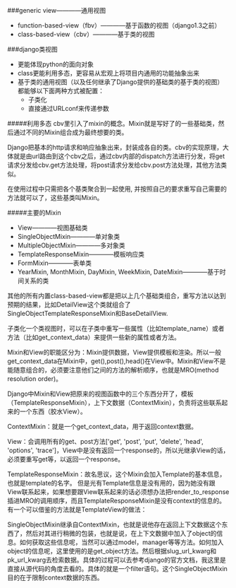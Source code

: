 ###generic view————通用视图
- function-based-view（fbv）————基于函数的视图（django1.3之前）
- class-based-view（cbv）————基于类的视图

###django类视图
- 更能体现python的面向对象
- class更能利用多态，更容易从宏观上将项目内通用的功能抽象出来
- 基于类的通用视图（以及任何继承了Django提供的基础类的基于类的视图）都能够以下面两种方式被配置：
    + 子类化
    + 直接通过URLconf来传递参数

#####利用多态
cbv里引入了mixin的概念。Mixin就是写好了的一些基础类，然后通过不同的Mixin组合成为最终想要的类。

Django把基本的http请求和响应抽象出来，封装成各自的类。cbv的实现原理，大体就是由url路由到这个cbv之后，通过cbv内部的dispatch方法进行分发，将get请求分发给cbv.get方法处理，将post请求分发给cbv.post方法处理，其他方法类似。

在使用过程中只需把各个基类聚合到一起使用, 并按照自己的要求重写自己需要的方法就可以了，这些基类叫Mixin。

#####主要的Mixin
- View————视图基础类
- SingleObjectMixin————单对象类
- MultipleObjectMixin————多对象类
- TemplateResponseMixin————模板响应类
- FormMixin————表单类
- YearMixin, MonthMixin, DayMixin, WeekMixin, DateMixin————基于时间关系的类

其他的所有内置class-based-view都是把以上几个基础类组合，重写方法以达到预期的结果，比如DetailView这个类就组合了SingleObjectTemplateResponseMixin和BaseDetailView.

子类化一个类视图时，可以在子类中重写一些属性（比如template_name）或者方法（比如get_context_data）来提供一些新的属性或者方法。

Mixin和View的职能区分为：Mixin提供数据，View提供模板和渲染。所以一般get_context_data在Mixin中，get(),post(),head()在View中。Mixin和View不是能随意组合的，必须要注意他们之间的方法的解析顺序，也就是MRO(method resolution order)。

Django中Mixin和View把原来的视图函数中的三个东西分开了，模板（TemplateResponseMixin），上下文数据（ContextMixin），负责将这些联系起来的一个东西（胶水View）。

ContextMixin：就是一个get_context_data，用于返回context数据。

View：会调用所有的get、post方法['get', 'post', 'put', 'delete', 'head', 'options', 'trace']，View中是没有返回一个response的，所以光继承View的话，必须要重写get等，以返回一个response。

TemplateResponseMixin：故名思议，这个Mixin会加入Template的基本信息，也就是template的名字。
但是光有Template信息是没有用的，因为她没有跟View联系起来，如果想要跟View联系起来的话必须想办法把render_to_response插进MRO的调用顺序，而且TemplateResponseMixin是没有context的信息的。有一个可以借鉴的方法就是TemplateView的做法：


SingleObjectMixin继承自ContextMixin，也就是说他存在返回上下文数据这个东西了，然后对其进行稍微的包装，也就是说，在上下文数据中加入了object的信息。如何获取这些信息呢，当然可以通过model，manager等等方法。如何加入object的信息呢，这里使用的是get_object方法。然后根据slug_url_kwarg和pk_url_kwarg去检索数据。具体的过程可以去参考django的官方文档，我这里是直接从源代码的角度去看的。具体的就是一个filter语句。这个SingleObjectMixin目的在于限制context数据的东西。